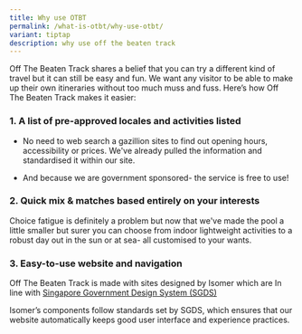 ```yaml
---
title: Why use OTBT
permalink: /what-is-otbt/why-use-otbt/
variant: tiptap
description: why use off the beaten track
---
```

<p>Off The Beaten Track shares a belief that you can try a different kind
of travel but it can still be easy and fun. We want any visitor to be able
to make up their own itineraries without too much muss and fuss. Here’s
how Off The Beaten Track makes it easier:</p>
<h3>1. A list of pre-approved locales and activities listed</h3>
<ul>
<li>
<p>No need to web search a gazillion sites to find out opening hours, accessibility
or prices. We've already pulled the information and standardised it within
our site.</p>
</li>
<li>
<p>And because we are government sponsored- the service is free to use!</p>
</li>
</ul>
<h3>2. Quick mix &amp; matches based entirely on your interests</h3>
<p>Choice fatigue is definitely a problem but now that we've made the pool
a little smaller but surer you can choose from indoor lightweight activities
to a robust day out in the sun or at sea- all customised to your wants.</p>
<h3>3. Easy-to-use website and navigation</h3>
<p>Off The Beaten Track is made with sites designed by Isomer which are In
line with <a href="https://designsystem.tech.gov.sg/" rel="noopener noreferrer nofollow" target="_blank">Singapore Government Design System (SGDS)</a>
</p>
<p>Isomer’s components follow standards set by&nbsp;SGDS, which ensures that
our website automatically keeps good user interface and experience practices.</p>